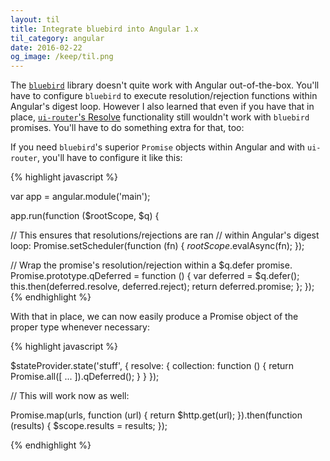 ```yaml
---
layout: til
title: Integrate bluebird into Angular 1.x
til_category: angular
date: 2016-02-22
og_image: /keep/til.png
---
```


The [`bluebird`](http://bluebirdjs.com/) library doesn't quite work with
Angular out-of-the-box. You'll have to configure `bluebird` to execute resolution/rejection functions within Angular's
digest loop. However I also learned that even if you have that in place,
[`ui-router`'s Resolve](https://github.com/angular-ui/ui-router/wiki#resolve) functionality still wouldn't work with
`bluebird` promises. You'll have to do something extra for that, too:

<!--stop-->

If you need `bluebird`'s superior `Promise` objects within Angular and with `ui-router`, you'll have to configure it like this:

{% highlight javascript %}

var app = angular.module('main');

app.run(function ($rootScope, $q) {
    
  // This ensures that resolutions/rejections are ran
  // within Angular's digest loop:
  Promise.setScheduler(function (fn) {
    $rootScope.$evalAsync(fn);
  });

  // Wrap the promise's resolution/rejection within a $q.defer promise.
  Promise.prototype.qDeferred = function () {
    var deferred = $q.defer();
    this.then(deferred.resolve, deferred.reject);
    return deferred.promise;
  };
});
{% endhighlight %}

With that in place, we can now easily produce a Promise object of the proper type whenever necessary:

{% highlight javascript %}

$stateProvider.state('stuff', {
  resolve: {
    collection: function () {
      return Promise.all([ ... ]).qDeferred();
    }
  }
});

// This will work now as well:

Promise.map(urls, function (url) {
  return $http.get(url);
}).then(function (results) {
  $scope.results = results;
});

{% endhighlight %}

